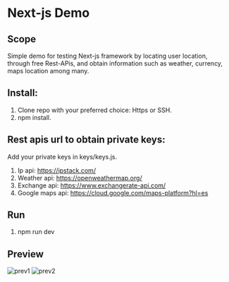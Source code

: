 # Next-js Demo

## Scope
Simple demo for testing Next-js framework by locating user location, through free Rest-APis, and obtain information such as weather, currency, maps location among many. 

## Install:
1. Clone repo with your preferred choice: Https or SSH.
2. npm install.

## Rest apis url to obtain private keys:
Add your private keys in keys/keys.js.
1. Ip api: https://ipstack.com/
2. Weather api: https://openweathermap.org/
3. Exchange api: https://www.exchangerate-api.com/
4. Google maps api: https://cloud.google.com/maps-platform?hl=es

## Run
1. npm run dev

## Preview
![prev1](https://user-images.githubusercontent.com/64488427/109676963-f3590200-7b57-11eb-8edb-ffcefc8d50fd.png)
![prev2](https://user-images.githubusercontent.com/64488427/109676974-f81db600-7b57-11eb-9858-69b2ce3628d0.png)

